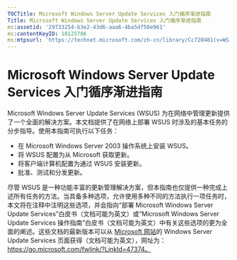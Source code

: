 ```yaml
---
TOCTitle: Microsoft Windows Server Update Services 入门循序渐进指南
Title: Microsoft Windows Server Update Services 入门循序渐进指南
ms:assetid: '29733254-b3e2-43d6-aaa6-4ba5df50e961'
ms:contentKeyID: 18125786
ms:mtpsurl: 'https://technet.microsoft.com/zh-cn/library/Cc720481(v=WS.10)'
---
```


Microsoft Windows Server Update Services 入门循序渐进指南
=========================================================

Microsoft Windows Server Update Services (WSUS) 为在网络中管理更新提供了一个全面的解决方案。本文档提供了在网络上部署 WSUS 时涉及的基本任务的分步指导。使用本指南可执行以下任务：

-   在 Microsoft Windows Server 2003 操作系统上安装 WSUS。
-   将 WSUS 配置为从 Microsoft 获取更新。
-   将客户端计算机配置为通过 WSUS 安装更新。
-   批准、测试和分发更新。

尽管 WSUS 是一种功能丰富的更新管理解决方案，但本指南也仅提供一种完成上述所有任务的方法。当具备多种选项，允许使用多种不同的方法执行一项任务时，本文将在注释中注明这些选项，并会指向“部署 Microsoft Windows Server Update Services”白皮书（文档可能为英文）或“Microsoft Windows Server Update Services 操作指南”白皮书（文档可能为英文）中有关这些选项的更为全面的阐述。这些文档的最新版本可以从 [Microsoft 网站](https://go.microsoft.com/fwlink/?linkid=47374)的 Windows Server Update Services 页面获得（文档可能为英文），网址为：https://go.microsoft.com/fwlink/?LinkId=47374。
